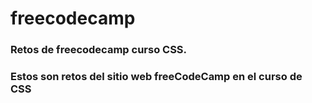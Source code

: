 # freecodecamp
<h3>Retos de freecodecamp curso CSS.</h3>

<h3>Estos son retos del sitio web freeCodeCamp en el curso de CSS</h3>
